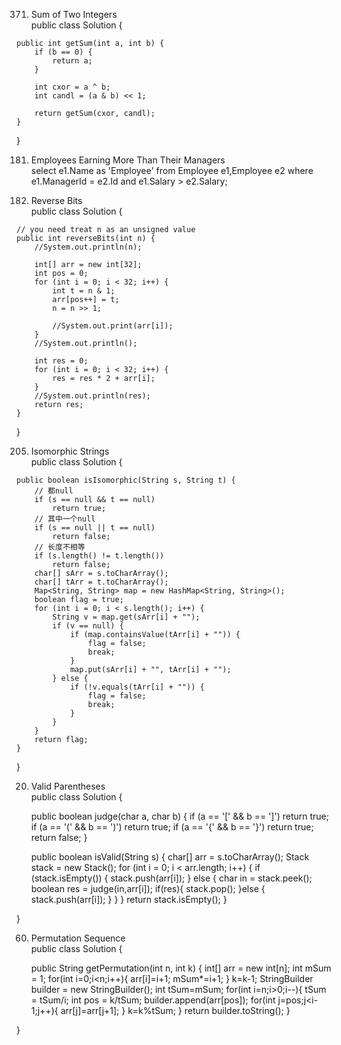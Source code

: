 371. Sum of Two Integers  
public class Solution {  

    public int getSum(int a, int b) {
        if (b == 0) {
			return a;
		}

		int cxor = a ^ b;
		int candl = (a & b) << 1;

		return getSum(cxor, candl);
    }  
    
}

181. Employees Earning More Than Their Managers  
select e1.Name as 'Employee' from Employee e1,Employee e2 where e1.ManagerId = e2.Id and e1.Salary > e2.Salary;

190. Reverse Bits  
public class Solution {  

    // you need treat n as an unsigned value
    public int reverseBits(int n) {
        //System.out.println(n);

		int[] arr = new int[32];
		int pos = 0;
		for (int i = 0; i < 32; i++) {
			int t = n & 1;
			arr[pos++] = t;
			n = n >> 1;

			//System.out.print(arr[i]);
		}
		//System.out.println();

		int res = 0;
		for (int i = 0; i < 32; i++) {
			res = res * 2 + arr[i];
		}
		//System.out.println(res);
		return res;
    }   
    
}

205. Isomorphic Strings  
public class Solution {  

    public boolean isIsomorphic(String s, String t) {
        // 都null
		if (s == null && t == null)
			return true;
		// 其中一个null
		if (s == null || t == null)
			return false;
		// 长度不相等
		if (s.length() != t.length())
			return false;
		char[] sArr = s.toCharArray();
		char[] tArr = t.toCharArray();
		Map<String, String> map = new HashMap<String, String>();
		boolean flag = true;
		for (int i = 0; i < s.length(); i++) {
			String v = map.get(sArr[i] + "");
			if (v == null) {
				if (map.containsValue(tArr[i] + "")) {
					flag = false;
					break;
				}
				map.put(sArr[i] + "", tArr[i] + "");
			} else {
				if (!v.equals(tArr[i] + "")) {
					flag = false;
					break;
				}
			}
		}
		return flag;
    }  
    
}

20. Valid Parentheses  
public class Solution {  

    public boolean judge(char a, char b) {
		if (a == '[' && b == ']')
			return true;
		if (a == '(' && b == ')')
			return true;
		if (a == '{' && b == '}')
			return true;
		return false;
	}

	public boolean isValid(String s) {
		char[] arr = s.toCharArray();
		Stack<Character> stack = new Stack<Character>();
		for (int i = 0; i < arr.length; i++) {
			if (stack.isEmpty()) {
				stack.push(arr[i]);
			} else {
				char in = stack.peek();
				boolean res = judge(in,arr[i]);
				if(res){
					stack.pop();
				}else {
					stack.push(arr[i]);
				}
			}
		}
		return stack.isEmpty();
	}  
	
}

60. Permutation Sequence  
public class Solution {  

    public String getPermutation(int n, int k) {
		int[] arr = new int[n];
		int mSum = 1;
		for(int i=0;i<n;i++){
			arr[i]=i+1;
			mSum*=i+1;
		}
		k=k-1;
		StringBuilder builder = new StringBuilder();
		int tSum=mSum;
		for(int i=n;i>0;i--){
			tSum = tSum/i;
			int pos = k/tSum;
			builder.append(arr[pos]);
			for(int j=pos;j<i-1;j++){
				arr[j]=arr[j+1];
			}
			k=k%tSum;
		}
		return builder.toString();
	}  
	
}


